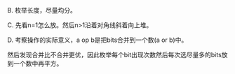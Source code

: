 B. 枚举长度，尽量均分。

C. 先看n=1怎么放。然后n>1沿着对角线斜着向上堆。

D. 考察操作的实际意义，a op b是把bits合并到一个数(a or b)中。

   然后发现合并比不合并更优，因此枚举每个bit出现次数然后每次选尽量多的bits放到一个数中再平方。
